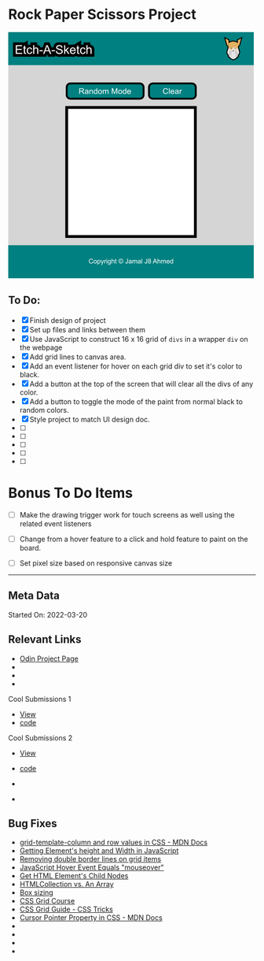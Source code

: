 # Rock Paper Scissors Project

![Project Design](./docs/ui_design.png)


## To Do:

- [x] Finish design of project
- [x] Set up files and links between them
- [x] Use JavaScript to construct 16 x 16 grid of `divs` in a wrapper `div` on the webpage
- [x] Add grid lines to canvas area.
- [x] Add an event listener for hover on each grid div to set it's color to black.
- [x] Add a button at the top of the screen that will clear all the divs of any color.
- [x] Add a button to toggle the mode of the paint from normal black to random colors.
- [x] Style project to match UI design doc. 
- [ ] 
- [ ] 
- [ ] 
- [ ] 
- [ ] 

# Bonus To Do Items

- [ ] Make the drawing trigger work for touch screens as well using the related event listeners
- [ ] Change from a hover feature to a click and hold feature to paint on the board.
- [ ] Set pixel size based on responsive canvas size





---

## Meta Data

Started On: 2022-03-20


## Relevant Links

- [Odin Project Page](https://www.theodinproject.com/paths/foundations/courses/foundations/lessons/etch-a-sketch-project)
- []()
- []()
- []()

Cool Submissions 1
- [View](https://michalosman.github.io/etch-a-sketch/)
- [code](https://github.com/michalosman/etch-a-sketch)

Cool Submissions 2
- [View](https://bscottnz.github.io/esketch/)
- [code](https://github.com/bscottnz/esketch)

- []()
- []()

## Bug Fixes

- [grid-template-column and row values in CSS - MDN Docs](https://developer.mozilla.org/en-US/docs/Web/CSS/grid-template-columns)
- [Getting Element's height and Width in JavaScript](https://www.javascripttutorial.net/javascript-dom/javascript-width-height/)
- [Removing double border lines on grid items](https://stackoverflow.com/questions/47882924/preventing-double-borders-in-css-grid)
- [JavaScript Hover Event Equals "mouseover"](https://data-flair.training/blogs/javascript-event-types/)
- [Get HTML Element's Child Nodes](https://developer.mozilla.org/en-US/docs/Web/API/Element/children)
- [HTMLCollection vs. An Array](https://developer.mozilla.org/en-US/docs/Web/API/HTMLCollection)
- [Box sizing](https://www.w3schools.com/cssref/css3_pr_box-sizing.asp)
- [CSS Grid Course](https://youtu.be/t6CBKf8K_Ac)
- [CSS Grid Guide - CSS Tricks](https://css-tricks.com/snippets/css/complete-guide-grid/)
- [Cursor Pointer Property in CSS - MDN Docs](https://developer.mozilla.org/en-US/docs/Web/CSS/cursor)
- []()
- []()
- []()
- []()
